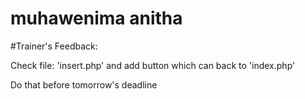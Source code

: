 # muhawenima anitha

#Trainer's Feedback:

Check file: 'insert.php' and add  button which can back to 'index.php'

Do that before tomorrow's deadline 
